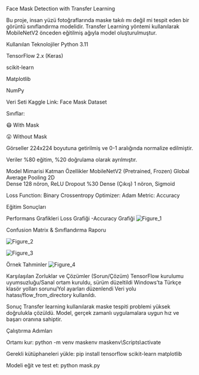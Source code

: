  Face Mask Detection with Transfer Learning

Bu proje, insan yüzü fotoğraflarında maske takılı mı değil mi tespit eden bir görüntü sınıflandırma modelidir.
Transfer Learning yöntemi kullanılarak MobileNetV2 önceden eğitilmiş ağıyla model oluşturulmuştur.

Kullanılan Teknolojiler
Python 3.11

TensorFlow 2.x (Keras)

scikit-learn

Matplotlib

NumPy

Veri Seti
Kaggle Link: Face Mask Dataset

Sınıflar:

😷 With Mask

😮 Without Mask

Görseller 224x224 boyutuna getirilmiş ve 0-1 aralığında normalize edilmiştir.

Veriler %80 eğitim, %20 doğrulama olarak ayrılmıştır.

Model Mimarisi
Katman	Özellikler
MobileNetV2	(Pretrained, Frozen)
Global Average Pooling 2D	
Dense	128 nöron, ReLU
Dropout	%30
Dense (Çıkış)	1 nöron, Sigmoid

Loss Function: Binary Crossentropy
Optimizer: Adam
Metric: Accuracy

Eğitim Sonuçları

Performans Grafikleri
 Loss Grafiği -Accuracy Grafiği
![Figure_1](https://github.com/user-attachments/assets/ce3442e2-4db0-4d76-ac05-af33a4c85877)

Confusion Matrix & Sınıflandırma Raporu

![Figure_2](https://github.com/user-attachments/assets/86b97b41-0688-4007-8771-a134d8801f7b)

![Figure_3](https://github.com/user-attachments/assets/92509e4f-529f-4c6d-af49-584252157575)

Örnek Tahminler
![Figure_4](https://github.com/user-attachments/assets/4a9d741e-c89a-40b3-8242-d4cc353d73bf)


Karşılaşılan Zorluklar ve Çözümler (Sorun/Çözüm)
TensorFlow kurulumu uyumsuzluğu/Sanal ortam kuruldu, sürüm düzeltildi
Windows’ta Türkçe klasör yolları sorunu/Yol ayarları düzenlendi
Veri yolu hatası/flow_from_directory kullanıldı.

Sonuç
Transfer learning kullanılarak maske tespiti problemi yüksek doğrulukla çözüldü.
Model, gerçek zamanlı uygulamalara uygun hız ve başarı oranına sahiptir.

Çalıştırma Adımları

Ortamı kur:
python -m venv maskenv
maskenv\Scripts\activate

Gerekli kütüphaneleri yükle:
pip install tensorflow scikit-learn matplotlib

Modeli eğit ve test et:
python mask.py
